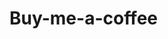 # Buy-me-a-coffee

<script data-name="BMC-Widget" data-cfasync="false" src="https://cdnjs.buymeacoffee.com/1.0.0/widget.prod.min.js" data-id="SurajMehta" data-description="Support me on Buy me a coffee!" data-message="Now you can buy me a coffee!" data-color="#5F7FFF" data-position="Right" data-x_margin="18" data-y_margin="18"></script>
